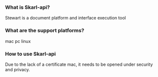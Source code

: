 ### What is Skarl-api?
Stewart is a document platform and interface execution tool

### What are the support platforms?
mac pc linux

### How to use Skarl-api
Due to the lack of a certificate mac, it needs to be opened under security and privacy.

